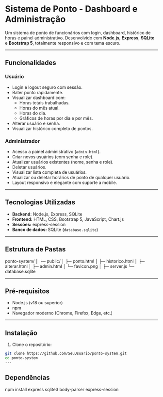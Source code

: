 # Sistema de Ponto - Dashboard e Administração

Um sistema de ponto de funcionários com login, dashboard, histórico de horas e painel administrativo. Desenvolvido com **Node.js**, **Express**, **SQLite** e **Bootstrap 5**, totalmente responsivo e com tema escuro.

---

## Funcionalidades

### Usuário
- Login e logout seguro com sessão.
- Bater ponto rapidamente.
- Visualizar dashboard com:
  - Horas totais trabalhadas.
  - Horas do mês atual.
  - Horas do dia.
  - Gráficos de horas por dia e por mês.
- Alterar usuário e senha.
- Visualizar histórico completo de pontos.

### Administrador
- Acesso a painel administrativo (`admin.html`).
- Criar novos usuários (com senha e role).
- Atualizar usuários existentes (nome, senha e role).
- Deletar usuários.
- Visualizar lista completa de usuários.
- Atualizar ou deletar horários de ponto de qualquer usuário.
- Layout responsivo e elegante com suporte a mobile.

---

## Tecnologias Utilizadas

- **Backend:** Node.js, Express, SQLite
- **Frontend:** HTML, CSS, Bootstrap 5, JavaScript, Chart.js
- **Sessões:** express-session
- **Banco de dados:** SQLite (`database.sqlite`)

---

## Estrutura de Pastas

ponto-system/
│
├─ public/
│ ├─ ponto.html
│ ├─ historico.html
│ ├─ alterar.html
│ ├─ admin.html
│ └─ favicon.png
│
├─ server.js
└─ database.sqlite

---

## Pré-requisitos

- Node.js (v18 ou superior)
- npm
- Navegador moderno (Chrome, Firefox, Edge, etc.)

---

## Instalação

1. Clone o repositório:
```bash
git clone https://github.com/SeuUsuario/ponto-system.git
cd ponto-system
---
```

## Dependências
npm install express sqlite3 body-parser express-session
